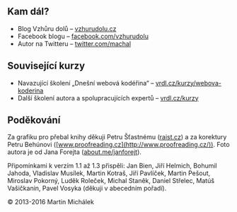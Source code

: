 ## Kam dál?

- Blog Vzhůru dolů – [vzhurudolu.cz](http://www.vzhurudolu.cz)
- Facebook blogu – [facebook.com/vzhurudolu](https://facebook.com/vzhurudolu)
- Autor na Twitteru – [twitter.com/machal](https://twitter.com/machal)

## Související kurzy

- Navazující školení „Dnešní webová kodéřina“ – [vrdl.cz/kurzy/webova-koderina](http://www.vzhurudolu.cz/kurzy/webova-koderina)
- Další školení autora a spolupracujících expertů – [vrdl.cz/kurzy](http://www.vzhurudolu.cz/kurzy)

## Poděkování

Za grafiku pro přebal knihy děkuji Petru Šťastnému ([raist.cz](http://raist.cz/)) a za korektury Petru Behúnovi ([www.proofreading.cz](http://www.proofreading.cz/)). Foto autora je od Jana Forejta ([about.me/janforejt](https://about.me/janforejt)).

Připomínkami k verzím 1.1 až 1.3 přispěli:
Jan Bien,
Jiří Helmich,
Bohumil Jahoda,
Vladislav Musílek,
Martin Kotraš,
Jiří Pavlíček,
Martin Pešout,
Miroslav Pokorný,
Luděk Roleček,
Michal Staněk,
Daniel Střelec,
Matúš Vašičkanin,
Pavel Vosyka
(děkuji v abecedním pořadí).

© 2013-2016 Martin Michálek






